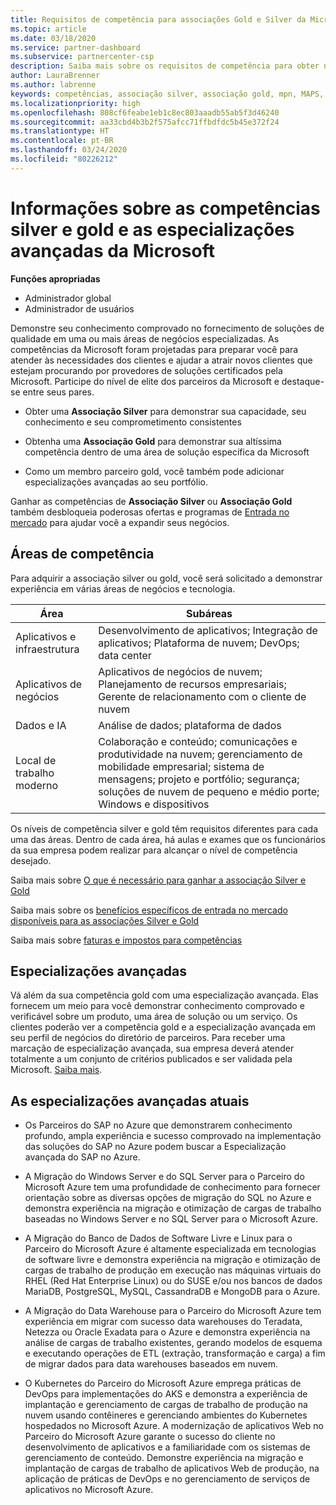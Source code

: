 ```yaml
---
title: Requisitos de competência para associações Gold e Silver da Microsoft | Partner Center
ms.topic: article
ms.date: 03/18/2020
ms.service: partner-dashboard
ms.subservice: partnercenter-csp
description: Saiba mais sobre os requisitos de competência para obter níveis de associação Gold e Silver.
author: LauraBrenner
ms.author: labrenne
keywords: competências, associação silver, associação gold, mpn, MAPS, proficiência, Microsoft Partner Network, associação de rede, especializações avançadas
ms.localizationpriority: high
ms.openlocfilehash: 808cf6feabe1eb1c8ec803aaadb55ab5f3d46240
ms.sourcegitcommit: aa33cbd4b3b2f575afcc71ffbdfdc5b45e372f24
ms.translationtype: HT
ms.contentlocale: pt-BR
ms.lasthandoff: 03/24/2020
ms.locfileid: "80226212"
---
```

# <a name="information-about-microsoft-silver-and-gold-competencies-and-advanced-specializations"></a>Informações sobre as competências silver e gold e as especializações avançadas da Microsoft

**Funções apropriadas**
-    Administrador global
-    Administrador de usuários

Demonstre seu conhecimento comprovado no fornecimento de soluções de qualidade em uma ou mais áreas de negócios especializadas. As competências da Microsoft foram projetadas para preparar você para atender às necessidades dos clientes e ajudar a atrair novos clientes que estejam procurando por provedores de soluções certificados pela Microsoft. Participe do nível de elite dos parceiros da Microsoft e destaque-se entre seus pares.

- Obter uma **Associação Silver** para demonstrar sua capacidade, seu conhecimento e seu comprometimento consistentes

- Obtenha uma **Associação Gold** para demonstrar sua altíssima competência dentro de uma área de solução específica da Microsoft

- Como um membro parceiro gold, você também pode adicionar especializações avançadas ao seu portfólio.

Ganhar as competências de **Associação Silver** ou **Associação Gold** também desbloqueia poderosas ofertas e programas de [Entrada no mercado](mpn-learn-about-go-to-market-benefits.md) para ajudar você a expandir seus negócios.

## <a name="competency-areas"></a>Áreas de competência

Para adquirir a associação silver ou gold, você será solicitado a demonstrar experiência em várias áreas de negócios e tecnologia.

|**Área**            |**Subáreas**                    |
|--------------------|--------------------------------|
|Aplicativos e infraestrutura|Desenvolvimento de aplicativos; Integração de aplicativos; Plataforma de nuvem; DevOps; data center|
|Aplicativos de negócios |Aplicativos de negócios de nuvem; Planejamento de recursos empresariais; Gerente de relacionamento com o cliente de nuvem|
|Dados e IA|Análise de dados; plataforma de dados|
|Local de trabalho moderno| Colaboração e conteúdo; comunicações e produtividade na nuvem; gerenciamento de mobilidade empresarial; sistema de mensagens; projeto e portfólio; segurança; soluções de nuvem de pequeno e médio porte; Windows e dispositivos|

Os níveis de competência silver e gold têm requisitos diferentes para cada uma das áreas. Dentro de cada área, há aulas e exames que os funcionários da sua empresa podem realizar para alcançar o nível de competência desejado.


Saiba mais sobre [O que é necessário para ganhar a associação Silver e Gold](https://partner.microsoft.com/membership/competencies)

Saiba mais sobre os [benefícios específicos de entrada no mercado disponíveis para as associações Silver e Gold](mpn-learn-about-go-to-market-benefits.md) 

Saiba mais sobre [faturas e impostos para competências](mpn-view-print-maps-invoice.md)

## <a name="advanced-specializations"></a>Especializações avançadas

Vá além da sua competência gold com uma especialização avançada. Elas fornecem um meio para você demonstrar conhecimento comprovado e verificável sobre um produto, uma área de solução ou um serviço. Os clientes poderão ver a competência gold e a especialização avançada em seu perfil de negócios do diretório de parceiros. Para receber uma marcação de especialização avançada, sua empresa deverá atender totalmente a um conjunto de critérios publicados e ser validada pela Microsoft. [Saiba mais](https://partner.microsoft.com/membership/competencies#tab-content-2). 

## <a name="the-current-advanced-specializations"></a>As especializações avançadas atuais

- Os Parceiros do SAP no Azure que demonstrarem conhecimento profundo, ampla experiência e sucesso comprovado na implementação das soluções do SAP no Azure podem buscar a Especialização avançada do SAP no Azure.

- A Migração do Windows Server e do SQL Server para o Parceiro do Microsoft Azure tem uma profundidade de conhecimento para fornecer orientação sobre as diversas opções de migração do SQL no Azure e demonstra experiência na migração e otimização de cargas de trabalho baseadas no Windows Server e no SQL Server para o Microsoft Azure. 

- A Migração do Banco de Dados de Software Livre e Linux para o Parceiro do Microsoft Azure é altamente especializada em tecnologias de software livre e demonstra experiência na migração e otimização de cargas de trabalho de produção em execução nas máquinas virtuais do RHEL (Red Hat Enterprise Linux) ou do SUSE e/ou nos bancos de dados MariaDB, PostgreSQL, MySQL, CassandraDB e MongoDB para o Azure.

- A Migração do Data Warehouse para o Parceiro do Microsoft Azure tem experiência em migrar com sucesso data warehouses do Teradata, Netezza ou Oracle Exadata para o Azure e demonstra experiência na análise de cargas de trabalho existentes, gerando modelos de esquema e executando operações de ETL (extração, transformação e carga) a fim de migrar dados para data warehouses baseados em nuvem.

- O Kubernetes do Parceiro do Microsoft Azure emprega práticas de DevOps para implementações do AKS e demonstra a experiência de implantação e gerenciamento de cargas de trabalho de produção na nuvem usando contêineres e gerenciando ambientes do Kubernetes hospedados no Microsoft Azure.
A modernização de aplicativos Web no Parceiro do Microsoft Azure garante o sucesso do cliente no desenvolvimento de aplicativos e a familiaridade com os sistemas de gerenciamento de conteúdo. Demonstre experiência na migração e implantação de cargas de trabalho de aplicativos Web de produção, na aplicação de práticas de DevOps e no gerenciamento de serviços de aplicativos no Microsoft Azure.
